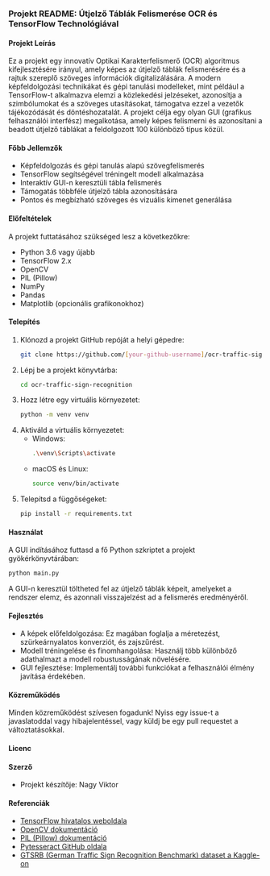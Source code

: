 ### Projekt README: Útjelző Táblák Felismerése OCR és TensorFlow Technológiával

#### Projekt Leírás
Ez a projekt egy innovatív Optikai Karakterfelismerő (OCR) algoritmus kifejlesztésére irányul, amely képes az útjelző táblák felismerésére és a rajtuk szereplő szöveges információk digitalizálására. A modern képfeldolgozási technikákat és gépi tanulási modelleket, mint például a TensorFlow-t alkalmazva elemzi a közlekedési jelzéseket, azonosítja a szimbólumokat és a szöveges utasításokat, támogatva ezzel a vezetők tájékozódását és döntéshozatalát. A projekt célja egy olyan GUI (grafikus felhasználói interfész) megalkotása, amely képes felismerni és azonosítani a beadott útjelző táblákat a feldolgozott 100 különböző típus közül.

#### Főbb Jellemzők
- Képfeldolgozás és gépi tanulás alapú szövegfelismerés
- TensorFlow segítségével tréningelt modell alkalmazása
- Interaktív GUI-n keresztüli tábla felismerés
- Támogatás többféle útjelző tábla azonosítására
- Pontos és megbízható szöveges és vizuális kimenet generálása

#### Előfeltételek
A projekt futtatásához szükséged lesz a következőkre:
- Python 3.6 vagy újabb
- TensorFlow 2.x
- OpenCV
- PIL (Pillow)
- NumPy
- Pandas
- Matplotlib (opcionális grafikonokhoz)

#### Telepítés
1. Klónozd a projekt GitHub repóját a helyi gépedre:
   ```bash
   git clone https://github.com/[your-github-username]/ocr-traffic-sign-recognition.git
   ```
2. Lépj be a projekt könyvtárba:
   ```bash
   cd ocr-traffic-sign-recognition
   ```
3. Hozz létre egy virtuális környezetet:
   ```bash
   python -m venv venv
   ```
4. Aktiváld a virtuális környezetet:
   - Windows:
     ```bash
     .\venv\Scripts\activate
     ```
   - macOS és Linux:
     ```bash
     source venv/bin/activate
     ```
5. Telepítsd a függőségeket:
   ```bash
   pip install -r requirements.txt
   ```

#### Használat
A GUI indításához futtasd a fő Python szkriptet a projekt gyökérkönyvtárában:
```bash
python main.py
```
A GUI-n keresztül töltheted fel az útjelző táblák képeit, amelyeket a rendszer elemz, és azonnali visszajelzést ad a felismerés eredményéről.

#### Fejlesztés
- A képek előfeldolgozása: Ez magában foglalja a méretezést, szürkeárnyalatos konverziót, és zajszűrést.
- Modell tréningelése és finomhangolása: Használj több különböző adathalmazt a modell robustusságának növelésére.
- GUI fejlesztése: Implementálj további funkciókat a felhasználói élmény javítása érdekében.

#### Közreműködés
Minden közreműködést szívesen fogadunk! Nyiss egy issue-t a javaslatoddal vagy hibajelentéssel, vagy küldj be egy pull requestet a változtatásokkal.

#### Licenc


#### Szerző
- Projekt készítője: Nagy Viktor

#### Referenciák
- [TensorFlow hivatalos weboldala](https://www.tensorflow.org/)
- [OpenCV dokumentáció](https://opencv.org/)
- [PIL (Pillow) dokumentáció](https://pillow.readthedocs.io/)
- [Pytesseract GitHub oldala](https://github.com/madmike/ocr-Template-matching)
- [GTSRB (German Traffic Sign Recognition Benchmark) dataset a Kaggle-on](https://www.kaggle.com/datasets/meowmeowmeowmeowmeow/gtsrb-german-traffic-sign)